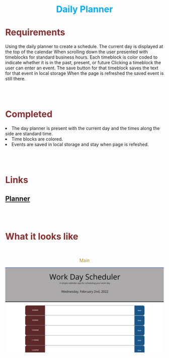 <h1 align="center" style= "color:#00acfc">Daily Planner</h1> 

<h1 style= "color:#883030">Requirements</h1>
<p align= "center">

Using the daily planner to create a schedule.
The current day is displayed at the top of the calendar
When scrolling down the user presented with timeblocks for standard business hours.
Each timeblock is color coded to indicate whether it is in the past, present, or future
Clicking a timeblock the user can enter an event.
The save button for that timeblock saves the text for that event in local storage
When the page is refreshed the saved event is still there.
</p>
<br>
<br>

<h1 style= "color:#883030">Completed</h1>
<p align= "center">
<li>The day planner is present with the current day and the times along the side are standard time.</li>
<li>Time blocks are colored.</li>
<li>Events are saved in local storage and stay when page is refeshed.</li>
</p>
<br>
<br>

<h1 style= "color:#883030">Links</h1>


 ## [Planner](https://montyking20.github.io/planner/)
<br>
<br>

<h1 style= "color:#883030">What it looks like</h1>

<br>

<p align= "center" style= "color:#b38d25">Main</p>

![Planner](/assets/images/Screenshot-main.jpg)


<br>

